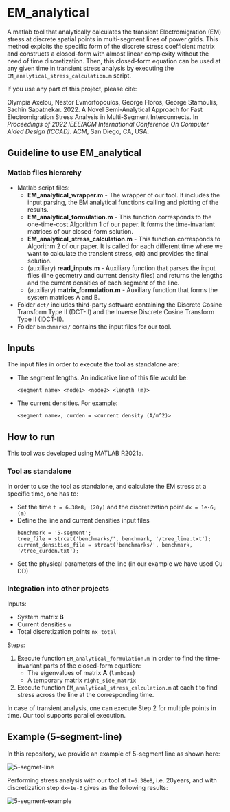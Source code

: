 # EM_analytical
A matlab tool that analytically calculates the transient Electromigration (EM) stress at discrete spatial points in multi-segment lines of power grids. This method exploits the specific form of the discrete stress coefficient matrix and constructs a closed-form with almost linear complexity without the need of time discretization. Then, this closed-form equation can be used at any given time in transient stress analysis by executing the `EM_analytical_stress_calculation.m` script.

If you use any part of this project, please cite:

Olympia Axelou, Nestor Evmorfopoulos, George Floros, George Stamoulis, Sachin Sapatnekar. 2022. A Novel Semi-Analytical Approach for Fast Electromigration Stress Analysis in Multi-Segment Interconnects. In *Proceedings of 2022 IEEE/ACM International Conference On Computer Aided Design (ICCAD).* ACM, San Diego, CA, USA.

## Guideline to use EM_analytical

### Matlab files hierarchy

- Matlab script files:
  - **EM_analytical_wrapper.m** - The wrapper of our tool. It includes the input parsing, the EM analytical functions calling and plotting of the results.
  - **EM_analytical_formulation.m** - This function corresponds to the one-time-cost Algorithm 1 of our paper. It forms the time-invariant matrices of our closed-form solution.
  - **EM_analytical_stress_calculation.m** - This function corresponds to Algorithm 2 of our paper. It is called for each different time where we want to calculate the transient stress, σ(t) and provides the final solution. 
  - (auxiliary) **read_inputs.m** - Auxiliary function that parses the input files (line geometry and current density files) and returns the lengths and the current densities of each segment of the line. 
  - (auxiliary) **matrix_formulation.m** - Auxiliary function that forms the system matrices A and B.
- Folder ``dct/`` includes third-party software containing the Discrete Cosine Transform Type II (DCT-II) and the Inverse Discrete Cosine Transform Type II (IDCT-II).
- Folder ``benchmarks/`` contains the input files for our tool.

## Inputs

The input files in order to execute the tool as standalone are:
- The segment lengths. An indicative line of this file would be:
  ```
  <segment name> <node1> <node2> <length (m)>
  ```
- The current densities. For example:
  ```
  <segment name>, curden = <current density (A/m^2)>
  ```

## How to run

This tool was developed using MATLAB R2021a. 

### Tool as standalone

In order to use the tool as standalone, and calculate the EM stress at a specific time, one has to: 
- Set the time ``t = 6.38e8; (20y)`` and the discretization point ``dx = 1e-6; (m)``
- Define the line and current densities input files
  ```
  benchmark = '5-segment';
  tree_file = strcat('benchmarks/', benchmark, '/tree_line.txt');
  current_densities_file = strcat('benchmarks/', benchmark, '/tree_curden.txt');
  ```
- Set the physical parameters of the line (in our example we have used Cu DD)

### Integration into other projects

Inputs:
  - System matrix **B**
  - Current densities ``u``
  - Total discretization points ``nx_total``

Steps:
1. Execute function ``EM_analytical_formulation.m`` in order to find the time-invariant parts of the closed-form equation:
   - The eigenvalues of matrix **A** (``lambdas``) 
   - A temporary matrix ``right_side_matrix``
2. Execute function ``EM_analytical_stress_calculation.m`` at each t to find stress across the line at the corresponding time.

In case of transient analysis, one can execute Step 2 for multiple points in time. Our tool supports parallel execution.

## Example (5-segment-line) 

In this repository, we provide an example of 5-segment line as shown here:

![5-segmet-line](https://user-images.githubusercontent.com/33567827/180488332-1daded0f-e0aa-482c-96ab-c6d653d99a42.png)


Performing stress analysis with our tool at ``t=6.38e8``, i.e. 20years, and with discretization step ``dx=1e-6`` gives as the following results:

![5-segment-example](https://user-images.githubusercontent.com/33567827/180483074-c9c4df4f-f890-437c-94a5-1bb40af0a296.png)




